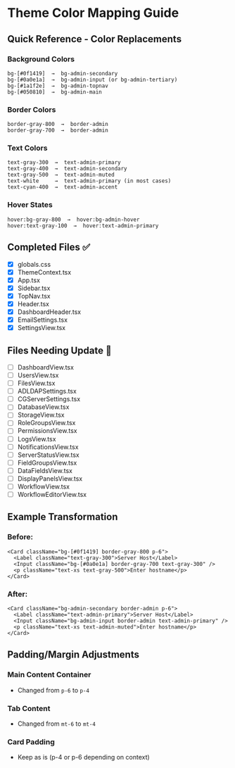 # Theme Color Mapping Guide

## Quick Reference - Color Replacements

### Background Colors
```
bg-[#0f1419]  →  bg-admin-secondary
bg-[#0a0e1a]  →  bg-admin-input (or bg-admin-tertiary)
bg-[#1a1f2e]  →  bg-admin-topnav
bg-[#050810]  →  bg-admin-main
```

### Border Colors
```
border-gray-800  →  border-admin
border-gray-700  →  border-admin
```

### Text Colors
```
text-gray-300  →  text-admin-primary
text-gray-400  →  text-admin-secondary
text-gray-500  →  text-admin-muted
text-white     →  text-admin-primary (in most cases)
text-cyan-400  →  text-admin-accent
```

### Hover States
```
hover:bg-gray-800  →  hover:bg-admin-hover
hover:text-gray-100  →  hover:text-admin-primary
```

## Completed Files ✅
- [x] globals.css
- [x] ThemeContext.tsx  
- [x] App.tsx
- [x] Sidebar.tsx
- [x] TopNav.tsx
- [x] Header.tsx
- [x] DashboardHeader.tsx
- [x] EmailSettings.tsx
- [x] SettingsView.tsx

## Files Needing Update 🔄
- [ ] DashboardView.tsx
- [ ] UsersView.tsx
- [ ] FilesView.tsx
- [ ] ADLDAPSettings.tsx
- [ ] CGServerSettings.tsx
- [ ] DatabaseView.tsx
- [ ] StorageView.tsx
- [ ] RoleGroupsView.tsx
- [ ] PermissionsView.tsx
- [ ] LogsView.tsx
- [ ] NotificationsView.tsx
- [ ] ServerStatusView.tsx
- [ ] FieldGroupsView.tsx
- [ ] DataFieldsView.tsx
- [ ] DisplayPanelsView.tsx
- [ ] WorkflowView.tsx
- [ ] WorkflowEditorView.tsx

## Example Transformation

### Before:
```tsx
<Card className="bg-[#0f1419] border-gray-800 p-6">
  <Label className="text-gray-300">Server Host</Label>
  <Input className="bg-[#0a0e1a] border-gray-700 text-gray-300" />
  <p className="text-xs text-gray-500">Enter hostname</p>
</Card>
```

### After:
```tsx
<Card className="bg-admin-secondary border-admin p-6">
  <Label className="text-admin-primary">Server Host</Label>
  <Input className="bg-admin-input border-admin text-admin-primary" />
  <p className="text-xs text-admin-muted">Enter hostname</p>
</Card>
```

## Padding/Margin Adjustments

### Main Content Container
- Changed from `p-6` to `p-4`

### Tab Content  
- Changed from `mt-6` to `mt-4`

### Card Padding
- Keep as is (p-4 or p-6 depending on context)

